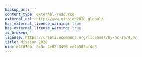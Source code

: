 ```yaml
---
backup_url: ''
content_type: external-resource
external_url: http://www.mission2020.global/
has_external_licence_warning: true
has_external_license_warning: true
is_broken: ''
license: https://creativecommons.org/licenses/by-nc-sa/4.0/
title: Mission 2020
uid: e4f870bf-8c3e-4e02-8496-ee4b585afdd8
---
```

